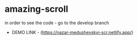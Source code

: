 # amazing-scroll

in order to see the code - go to the develop branch

- DEMO LINK - (https://nazar-medushevskyi-scr.netlify.app/)
  
